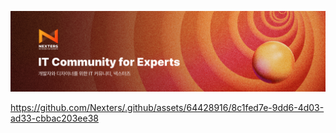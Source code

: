 [![23rd Banner](https://github.com/Nexters/.github/blob/master/resources/banner_24th.png)](https://teamnexters.com)


https://github.com/Nexters/.github/assets/64428916/8c1fed7e-9dd6-4d03-ad33-cbbac203ee38

